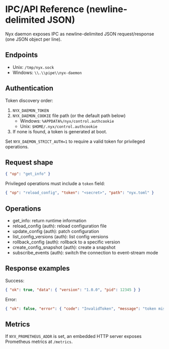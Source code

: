 # IPC/API Reference (newline-delimited JSON)

Nyx daemon exposes IPC as newline-delimited JSON request/response (one JSON object per line).

## Endpoints

- Unix: `/tmp/nyx.sock`
- Windows: `\\.\\pipe\\nyx-daemon`

## Authentication

Token discovery order:

1) `NYX_DAEMON_TOKEN`
2) `NYX_DAEMON_COOKIE` file path (or the default path below)
   - Windows: `%APPDATA%/nyx/control.authcookie`
   - Unix: `$HOME/.nyx/control.authcookie`
3) If none is found, a token is generated at boot.

Set `NYX_DAEMON_STRICT_AUTH=1` to require a valid token for privileged operations.

## Request shape

```json
{ "op": "get_info" }
```

Privileged operations must include a `token` field:

```json
{ "op": "reload_config", "token": "<secret>", "path": "nyx.toml" }
```

## Operations

- get_info: return runtime information
- reload_config (auth): reload configuration file
- update_config (auth): patch configuration
- list_config_versions (auth): list config versions
- rollback_config (auth): rollback to a specific version
- create_config_snapshot (auth): create a snapshot
- subscribe_events (auth): switch the connection to event-stream mode

## Response examples

Success:

```json
{ "ok": true, "data": { "version": "1.0.0", "pid": 12345 } }
```

Error:

```json
{ "ok": false, "error": { "code": "InvalidToken", "message": "token mismatch" } }
```

## Metrics

If `NYX_PROMETHEUS_ADDR` is set, an embedded HTTP server exposes Prometheus metrics at `/metrics`.